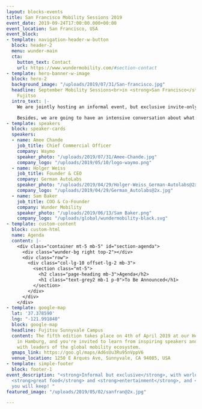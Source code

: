 ```yaml
---
layout: blocks-events
title: San Francisco Mobility Sessions 2019
event_date: 2019-09-24T17:00:00.000+00:00
event_location: San Francisco, USA
event_block:
- template: navigation-header-w-button
  block: header-2
  menu: wunder-main
  cta:
    button_text: Contact
    url: https://www.wundermobility.com/#section-contact
- template: hero-banner-w-image
  block: hero-2
  background_image: "/uploads/2019/07/31/San-francisco.jpg"
  headline: September Mobility Sessions<br>in <strong>San Francisco</strong><br>With
    Fujitso
  intro_text: |-
    We are jointly hosting an informal event, but exclusive invite-only, with Fujitsu. In this edition, we want to discuss how technology will digitize and shape in the future.

    Besides, we are going to have an intensive conversation about what role cities must play to set the right course.
- template: speakers
  block: speaker-cards
  speakers:
  - name: Amee Chande
    job_title: Chief Commercial Officer
    company: Waymo
    speaker_photo: "/uploads/2019/07/31/Amee-Chande.jpg"
    company_logo: "/uploads/2019/05/10/logo-waymo.png"
  - name: Holger Weiss
    job_title: Founder & CEO
    company: German AutoLabs
    speaker_photo: "/uploads/2019/04/29/Holger-Weiss_German-Autolabs@2x.jpg"
    company_logo: "/uploads/2019/04/29/German_Autolabs@2x.jpg"
  - name: Sam Baker
    job_title: COO & Co-Founder
    company: Wunder Mobility
    speaker_photo: "/uploads/2019/06/13/Sam Baker.png"
    company_logo: "/uploads/global/wundermobility-black.svg"
- template: custom-content
  block: custom-html
  name: Agenda
  content: |-
    <div class="container mt-5 mb-5" id="section-agenda">
      <div class="wunder-bg right top-2"></div>
      <div class="row">
        <div class="col-lg-10 offset-lg-2 mb-3">
          <section class="mt-5">
            <h2 class="page-heading mb-3">Agenda</h2>
            <h1 class="text-grey2 mb-1 p-0">To Be Announced</h1>
          </section>
        </div>
      </div>
    </div>
- template: google-map
  lat: '37.378590'
  lng: "-121.991840"
  block: google-map
  headline: Fujitsu Sunnyvale Campus
  content: The fifth edition takes place on 4th of April 2019 at our Headquarters
    in Hamburg, and you're invited to learn from inspiring speakers and to connect
    with leaders of the global mobility ecosystem.
  gmaps_link: https://goo.gl/maps/Ad6sUu3Ru95nVppV6
  venue_location: 1250 E Arques Ave, Sunnyvale, CA 94085, USA
- template: simple-footer
  block: footer-1
event_description: "<strong>Informal but exclusive</strong>, with world class speakers,
  <strong>great food</strong> and <strong>entertainment</strong>, and <strong>connections</strong>
  you will keep! "
featured_image: "/uploads/2019/05/02/sanfran@2x.jpg"

---
```

